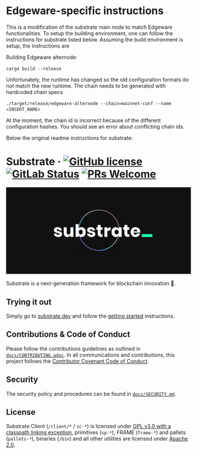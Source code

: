 # Edgeware-specific instructions

This is a modification of the substrate main node to match Edgeware functionalities. To setup the building environment, one can follow the instructions for substrate listed below.
Assuming the build environment is setup, the instructions are

Building  Edgeware alternode:
```
cargo build --release
```
Unfortunately, the runtime has changed so the old configuration formats do not match the new runtime. The chain needs to be generated with hardcoded chain specs
```
./target/release/edgeware-alternode --chain=mainnet-conf --name <INSERT_NAME>
```
At the moment, the chain id is incorrect because of the different configuration hashes. You should see an error about conflicting chain ids.

Below the original readme instructions for substrate:

# Substrate &middot; [![GitHub license](https://img.shields.io/github/license/paritytech/substrate)](LICENSE) [![GitLab Status](https://gitlab.parity.io/parity/substrate/badges/master/pipeline.svg)](https://gitlab.parity.io/parity/substrate/pipelines) [![PRs Welcome](https://img.shields.io/badge/PRs-welcome-brightgreen.svg)](docs/CONTRIBUTING.adoc)

<p align="center">
  <img src="/docs/media/sub.gif">
</p>


Substrate is a next-generation framework for blockchain innovation 🚀.

## Trying it out

Simply go to [substrate.dev](https://substrate.dev) and follow the [getting started](https://substrate.dev/docs/en/overview/getting-started/) instructions.

## Contributions & Code of Conduct

Please follow the contributions guidelines as outlined in [`docs/CONTRIBUTING.adoc`](docs/CONTRIBUTING.adoc). In all communications and contributions, this project follows the [Contributor Covenant Code of Conduct](docs/CODE_OF_CONDUCT.adoc).

## Security

The security policy and procedures can be found in [`docs/SECURITY.md`](docs/SECURITY.md).

## License

Substrate Client (`/client/*` / `sc-*`) is licensed under [GPL v3.0 with a classpath linking exception](LICENSE-GPL3), primitives (`sp-*`), FRAME (`frame-*`) and pallets (`pallets-*`), binaries (`/bin`) and all other utilities are licensed under [Apache 2.0](LICENSE-APACHE2).